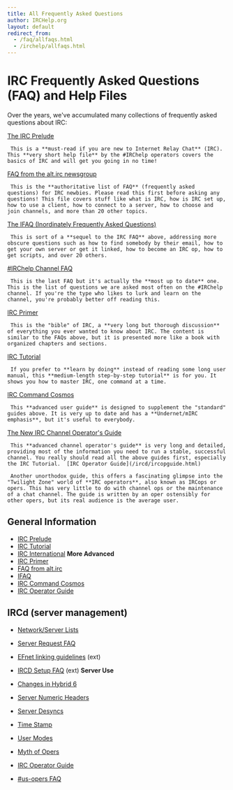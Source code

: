 ```yaml
---
title: All Frequently Asked Questions
author: IRCHelp.org
layout: default
redirect_from:
  - /faq/allfaqs.html
  - /irchelp/allfaqs.html
---
```


# IRC Frequently Asked Questions (FAQ) and Help Files

Over the years, we've accumulated many collections of frequently asked
questions about IRC:


[The IRC Prelude](/irchelp/new2irc.html)

     This is a **must-read if you are new to Internet Relay Chat** (IRC). This **very short help file** by the #IRChelp operators covers the basics of IRC and will get you going in no time! 

[FAQ from the alt.irc newsgroup](/irchelp/altircfaq.html)

     This is the **authoritative list of FAQ** (frequently asked questions) for IRC newbies. Please read this first before asking any questions! This file covers stuff like what is IRC, how is IRC set up, how to use a client, how to connect to a server, how to choose and join channels, and more than 20 other topics. 

[The IFAQ (Inordinately Frequently Asked Questions)](/irchelp/ifaq.html)

     This is sort of a **sequel to the IRC FAQ** above, addressing more obscure questions such as how to find somebody by their email, how to get your own server or get it linked, how to become an IRC op, how to get scripts, and over 20 others. 

[#IRChelp Channel FAQ](/irchelp/irchelpfaq.html)

     This is the last FAQ but it's actually the **most up to date** one. This is the list of questions we are asked most often on the #IRChelp channel. If you're the type who likes to lurk and learn on the channel, you're probably better off reading this. 

[IRC Primer](/irchelp/ircprimer.html)

     This is the "bible" of IRC, a **very long but thorough discussion** of everything you ever wanted to know about IRC. The content is similar to the FAQs above, but it is presented more like a book with organized chapters and sections. 

[IRC Tutorial](/irchelp/irctutorial.html)

     If you prefer to **learn by doing** instead of reading some long user manual, this **medium-length step-by-step tutorial** is for you. It shows you how to master IRC, one command at a time. 

[IRC Command Cosmos](/irchelp/misc/ccosmos.html)

     This **advanced user guide** is designed to supplement the "standard" guides above. It is very up to date and has a **Undernet/mIRC emphasis**, but it's useful to everybody. 

[The New IRC Channel Operator's Guide](/irchelp/changuide.html)

     This **advanced channel operator's guide** is very long and detailed, providing most of the information you need to run a stable, successful channel. You really should read all the above guides first, especially the IRC Tutorial.  [IRC Operator Guide](/ircd/ircopguide.html)

     Another unorthodox guide, this offers a fascinating glimpse into the "Twilight Zone" world of **IRC operators**, also known as IRCops or opers. This has very little to do with channel ops or the maintenance of a chat channel. The guide is written by an oper ostensibly for other opers, but its real audience is the average user. 

## General Information


  * [IRC Prelude](/irchelp/new2irc.html)
  * [IRC Tutorial](/irchelp/irctutorial.html)
  * [IRC International](/irchelp/misc/foreign.html)     **More Advanced**
  * [IRC Primer](/irchelp/ircprimer.html)
  * [FAQ from alt.irc](/irchelp/faq.html)
  * [IFAQ](/irchelp/ifaq.html)
  * [IRC Command Cosmos](/irchelp/misc/ccosmos.html)
  * [IRC Operator Guide](/ircd/ircopguide.html)

## IRCd (server management)


  * [Network/Server Lists](/irchelp/networks/)
  * [Server Request FAQ](/ircd/server-request.html)
  * [EFnet linking guidelines](ftp://ftp.blackened.com/pub/irc/new-server-guidelines) (ext) 
  * [IRCD Setup FAQ](http://www.alleged.com/faq/) (ext)      **Server Use**

  * [Changes in Hybrid 6](hybrid6.html)
  * [Server Numeric Headers](/ircd/numerics.html)
  * [Server Desyncs](/ircd/desync.html)
  * [Time Stamp](/ircd/ircserv.html)
  * [User Modes](/irchelp/misc/umodes.html) 
  * [Myth of Opers](/ircd/opermyth.html)
  * [IRC Operator Guide](/ircd/ircopguide.html)
  * [#us-opers FAQ](/ircd/usfaq.html)





